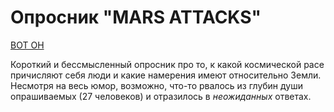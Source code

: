 # Опросник "MARS ATTACKS"
[ВОТ ОН](https://docs.google.com/forms/d/e/1FAIpQLSdeaFt7iTlWU1E-15JrCNXQBloniqGNny8F4Y0bnf3MQ8TO_g/viewform?usp=sf_link)

Короткий и бессмысленный опросник про то, к какой космической расе причисляют себя люди и какие намерения имеют относительно Земли. Несмотря на весь юмор, возможно, что-то рвалось из глубин души опрашиваемых (27 человеков) и отразилось в *неожиданных* ответах.

